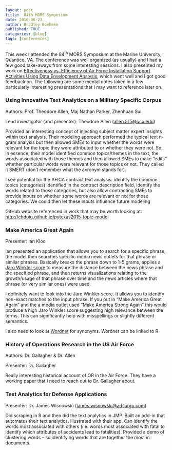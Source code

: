 ```yaml
---
layout: post
title:  84th MORS Symposium
date: 2016-06-23
author: Bradley Boehmke
published: TRUE
categories: [blog]
tags: [conferences]
---
```


This week I attended the 84<sup>th</sup> MORS Symposium at the Marine University, Quantico, VA.  The conference was well organized (as usually) and I had a few good take-aways from some interesting sessions.  I also presented my work on [Effectiveness vs. Efficiency of Air Force Installation Support Activities Using Data Envelopment Analysis](https://www.dropbox.com/s/3dlwmgvxmxe1ndg/Workshop_Presentation.pdf?dl=0), which went well and I got good feedback on.  The following are some mental notes taken in a few particularly interesting presentations that I may want to reference later on.


### Using Innovative Text Analytics on a Military Specific Corpus
Authors: Prof. Theodore Allen, Maj Nathan Parker, Zhenhuan Sui

Lead investigator (and presenter): Theodore Allen (allen.515@osu.edu)

Provided an interesting concept of injecting subject matter expert insights within text analysis.  Their modeling approach performed the typical text n-gram analysis but then allowed SMEs to input whether the words were relevant for the topic they were attributed to or whether they were not.  So, in essence, their model identified common topics/themes in the text, the words associated with those themes and then allowed SMEs to make “edits” whether particular words were relevant for those topics or not.  They called it SMERT (don’t remember what the acronym stands for).  

I see potential for the AFICA contract text analysis: identify the common topics (categories) identified in the contract description field, identify the words related to those categories, but also allow contracting SMEs to provide inputs on whether some words are relevant or not for those categories. We could then let these inputs influence future modeling

GitHub website referenced in work that may be worth looking at: http://chdoig.github.io/pytexas2015-topic-model



### Make America Great Again
Presenter: Ian Kloo

Ian presented an application that allows you to search for a specific phrase, the model then searches specific media news outlets for that phrase or similar phrases.  Basically breaks the phrase down to 1-5 grams, applies a [Jaro Winkler score](https://en.wikipedia.org/wiki/Jaro%E2%80%93Winkler_distance) to measure the distance between the news phrase and the specified phrase, and then returns visualizations relating to the growth/usage of that phrase over time and the news articles where that phrase (or very similar ones) were used.

I definitely want to look into the Jaro Winkler score.  It allows you to identify non-exact matches to the input phrase.  If you put in “Make America Great Again” and the a media outlet used “Make America Strong Again” this would produce a high Jaro Winkler score suggesting high relevance between the terms.  This can significantly help with misspellings or slightly different semantics.   

I also need to look at [Wordnet](https://wordnet.princeton.edu/) for synonyms. Wordnet can be linked to R.



### History of Operations Research in the US Air Force
Authors: Dr. Gallagher & Dr. Allen

Presenter: Dr. Gallagher

Really interesting historical account of OR in the Air Force. They have a working paper that I need to reach out to Dr. Gallagher about.


### Text Analytics for Defense Applications
Presenter: Dr. James Wisnowski (james.wisnowski@adsurgo.com)

Did scraping in R and then did the text analytics in JMP. Built an add-in that automates their text analytics.  Illustrated with their app. Can identify the words most associated with others (i.e. words most associated with fatal to identify which attributes of accidents lead to fatalities).  Provided a demo of clustering words – so identifying words that are together the most in documents.



